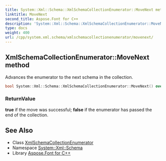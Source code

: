 ```yaml
---
title: System::Xml::Schema::XmlSchemaCollectionEnumerator::MoveNext method
linktitle: MoveNext
second_title: Aspose.Font for C++
description: 'System::Xml::Schema::XmlSchemaCollectionEnumerator::MoveNext method. Advances the enumerator to the next schema in the collection in C++.'
type: docs
weight: 400
url: /cpp/system.xml.schema/xmlschemacollectionenumerator/movenext/
---
```

## XmlSchemaCollectionEnumerator::MoveNext method


Advances the enumerator to the next schema in the collection.

```cpp
bool System::Xml::Schema::XmlSchemaCollectionEnumerator::MoveNext() override
```


### ReturnValue

**true** if the move was successful; **false** if the enumerator has passed the end of the collection.

## See Also

* Class [XmlSchemaCollectionEnumerator](../)
* Namespace [System::Xml::Schema](../../)
* Library [Aspose.Font for C++](../../../)
